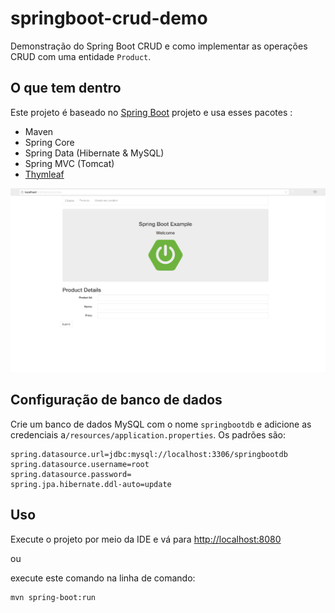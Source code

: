 # springboot-crud-demo

Demonstração do Spring Boot CRUD e como implementar as operações CRUD com uma entidade `Product`.

## O que tem dentro 
Este projeto é baseado no [Spring Boot](http://projects.spring.io/spring-boot/) projeto e usa esses pacotes :
- Maven
- Spring Core
- Spring Data (Hibernate & MySQL)
- Spring MVC (Tomcat)
- [Thymleaf](https://thymeleaf.org)

<img src="spring.gif">

## Configuração de banco de dados
Crie um banco de dados MySQL com o nome `springbootdb` e adicione as credenciais a`/resources/application.properties`.
Os padrões são:

```
spring.datasource.url=jdbc:mysql://localhost:3306/springbootdb
spring.datasource.username=root
spring.datasource.password=
spring.jpa.hibernate.ddl-auto=update
```

## Uso 
Execute o projeto por meio da IDE e vá para [http://localhost:8080](http://localhost:8080)

ou

execute este comando na linha de comando:
```
mvn spring-boot:run
```
